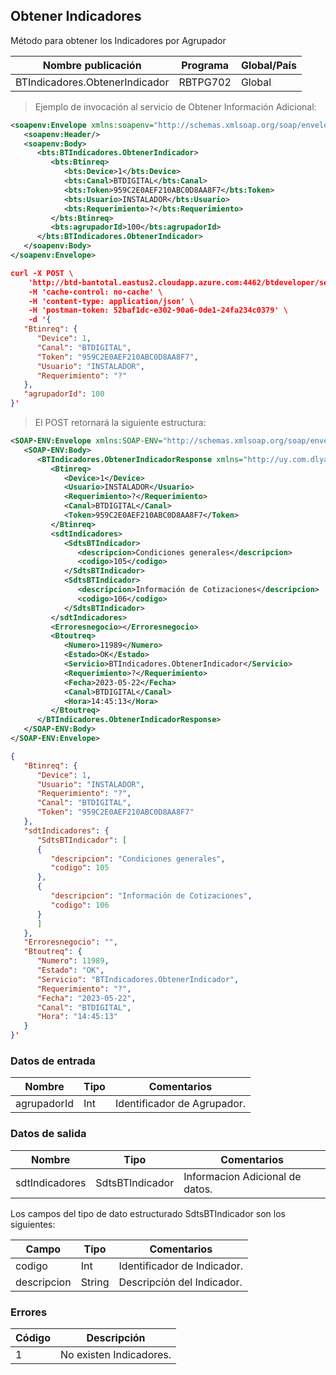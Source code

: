 ## Obtener Indicadores

Método para obtener los Indicadores por Agrupador

| Nombre publicación             | Programa | Global/País |
| ------------------------------ | -------- | ----------- |
| BTIndicadores.ObtenerIndicador | RBTPG702 | Global      |

> Ejemplo de invocación al servicio de Obtener Información Adicional:

```xml
<soapenv:Envelope xmlns:soapenv="http://schemas.xmlsoap.org/soap/envelope/" xmlns:bts="http://uy.com.dlya.bantotal/BTSOA/">
   <soapenv:Header/>
   <soapenv:Body>
      <bts:BTIndicadores.ObtenerIndicador>
         <bts:Btinreq>
            <bts:Device>1</bts:Device>
            <bts:Canal>BTDIGITAL</bts:Canal>
            <bts:Token>959C2E0AEF210ABC0D8AA8F7</bts:Token>
            <bts:Usuario>INSTALADOR</bts:Usuario>
            <bts:Requerimiento>?</bts:Requerimiento>
         </bts:Btinreq>
         <bts:agrupadorId>100</bts:agrupadorId>
      </bts:BTIndicadores.ObtenerIndicador>
   </soapenv:Body>
</soapenv:Envelope>
```

```json
curl -X POST \
	'http://btd-bantotal.eastus2.cloudapp.azure.com:4462/btdeveloper/servlet/com.dlya.bantotal.odwsbt_BTClientes?ObtenerInformacionAdicional' \
	-H 'cache-control: no-cache' \
	-H 'content-type: application/json' \
	-H 'postman-token: 52baf1dc-e302-90a6-0de1-24fa234c0379' \
	-d '{
   "Btinreq": {
      "Device": 1,
      "Canal": "BTDIGITAL",
      "Token": "959C2E0AEF210ABC0D8AA8F7",
      "Usuario": "INSTALADOR",
      "Requerimiento": "?"
   },
   "agrupadorId": 100
}'
```

> El POST retornará la siguiente estructura:

```xml
<SOAP-ENV:Envelope xmlns:SOAP-ENV="http://schemas.xmlsoap.org/soap/envelope/" xmlns:xsd="http://www.w3.org/2001/XMLSchema" xmlns:SOAP-ENC="http://schemas.xmlsoap.org/soap/encoding/" xmlns:xsi="http://www.w3.org/2001/XMLSchema-instance">
   <SOAP-ENV:Body>
      <BTIndicadores.ObtenerIndicadorResponse xmlns="http://uy.com.dlya.bantotal/BTSOA/">
         <Btinreq>
            <Device>1</Device>
            <Usuario>INSTALADOR</Usuario>
            <Requerimiento>?</Requerimiento>
            <Canal>BTDIGITAL</Canal>
            <Token>959C2E0AEF210ABC0D8AA8F7</Token>
         </Btinreq>
         <sdtIndicadores>
            <SdtsBTIndicador>
               <descripcion>Condiciones generales</descripcion>
               <codigo>105</codigo>
            </SdtsBTIndicador>
            <SdtsBTIndicador>
               <descripcion>Información de Cotizaciones</descripcion>
               <codigo>106</codigo>
            </SdtsBTIndicador>
         </sdtIndicadores>
         <Erroresnegocio></Erroresnegocio>
         <Btoutreq>
            <Numero>11989</Numero>
            <Estado>OK</Estado>
            <Servicio>BTIndicadores.ObtenerIndicador</Servicio>
            <Requerimiento>?</Requerimiento>
            <Fecha>2023-05-22</Fecha>
            <Canal>BTDIGITAL</Canal>
            <Hora>14:45:13</Hora>
         </Btoutreq>
      </BTIndicadores.ObtenerIndicadorResponse>
   </SOAP-ENV:Body>
</SOAP-ENV:Envelope>
```

```json
{
   "Btinreq": {
      "Device": 1,
      "Usuario": "INSTALADOR",
      "Requerimiento": "?",
      "Canal": "BTDIGITAL",
      "Token": "959C2E0AEF210ABC0D8AA8F7"
   },
   "sdtIndicadores": {
      "SdtsBTIndicador": [
      {
         "descripcion": "Condiciones generales",
         "codigo": 105
      },
      {
         "descripcion": "Información de Cotizaciones",
         "codigo": 106
      }
      ]
   },
   "Erroresnegocio": "",
   "Btoutreq": {
      "Numero": 11989,
      "Estado": "OK",
      "Servicio": "BTIndicadores.ObtenerIndicador",
      "Requerimiento": "?",
      "Fecha": "2023-05-22",
      "Canal": "BTDIGITAL",
      "Hora": "14:45:13"
   }
}'
```

### Datos de entrada

| Nombre      | Tipo | Comentarios                 |
| ----------- | ---- | --------------------------- |
| agrupadorId | Int  | Identificador de Agrupador. |

### Datos de salida

| Nombre         | Tipo            | Comentarios                     |
| -------------- | --------------- | ------------------------------- |
| sdtIndicadores | SdtsBTIndicador | Informacion Adicional de datos. |

Los campos del tipo de dato estructurado SdtsBTIndicador son los siguientes:

| Campo       | Tipo   | Comentarios                 |
| ----------- | ------ | --------------------------- |
| codigo      | Int    | Identificador de Indicador. |
| descripcion | String | Descripción del Indicador.  |

### Errores

| Código | Descripción             |
| ------ | ----------------------- |
| 1      | No existen Indicadores. |
